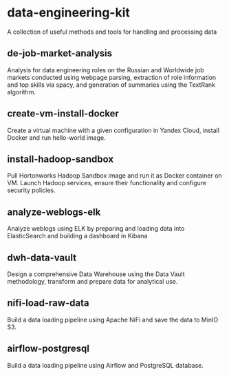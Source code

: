 # data-engineering-kit
A collection of useful methods and tools for handling and processing data

## de-job-market-analysis
Analysis for data engineering roles on the Russian and Worldwide job markets conducted using webpage parsing, extraction of role information and top skills via spacy, and generation of summaries using the TextRank algorithm.

## create-vm-install-docker
Create a virtual machine with a given configuration in Yandex Cloud, install Docker and run hello-world image.

## install-hadoop-sandbox
Pull Hortonworks Hadoop Sandbox image and run it as Docker container on VM. Launch Hadoop services, ensure their functionality and configure security policies. 

## analyze-weblogs-elk
Analyze weblogs using ELK by preparing and loading data into ElasticSearch and building a dashboard in Kibana

## dwh-data-vault
Design a comprehensive Data Warehouse using the Data Vault methodology, transform and prepare data for analytical use.

## nifi-load-raw-data
Build a data loading pipeline using Apache NiFi and save the data to MinIO S3.

## airflow-postgresql
Build a data loading pipeline using Airflow and PostgreSQL database.